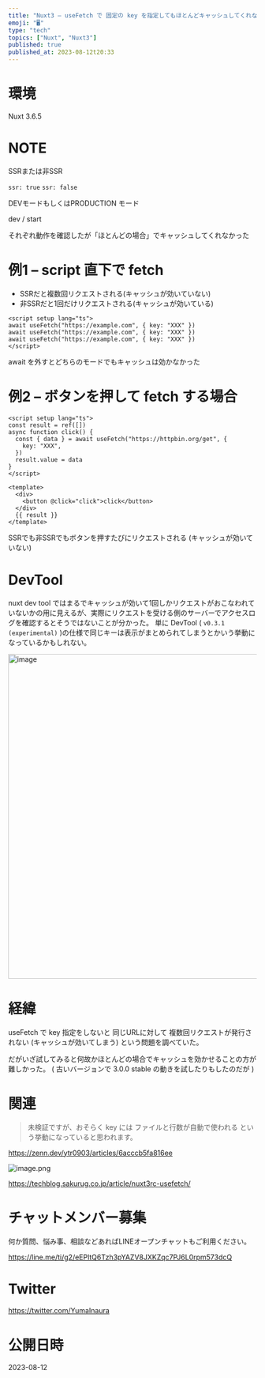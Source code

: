 ```yaml
---
title: "Nuxt3 – useFetch で 固定の key を指定してもほとんどキャッシュしてくれない件"
emoji: "🖥"
type: "tech"
topics: ["Nuxt", "Nuxt3"]
published: true
published_at: 2023-08-12t20:33
---
```


# 環境

Nuxt 3.6.5

# NOTE

SSRまたは非SSR

`ssr: true`
`ssr: false`

DEVモードもしくはPRODUCTION モード

dev / start

それぞれ動作を確認したが「ほとんどの場合」でキャッシュしてくれなかった

# 例1 – script 直下で fetch

- SSRだと複数回リクエストされる(キャッシュが効いていない)
- 非SSRだと1回だけリクエストされる(キャッシュが効いている)

```vue
<script setup lang="ts">
await useFetch("https://example.com", { key: "XXX" })
await useFetch("https://example.com", { key: "XXX" })
await useFetch("https://example.com", { key: "XXX" })
</script>
```

await を外すとどちらのモードでもキャッシュは効かなかった

# 例2 – ボタンを押して fetch する場合

```vue
<script setup lang="ts">
const result = ref([])
async function click() {
  const { data } = await useFetch("https://httpbin.org/get", {
    key: "XXX",
  })
  result.value = data
}
</script>

<template>
  <div>
    <button @click="click">click</button>
  </div>
  {{ result }}
</template>
```

SSRでも非SSRでもボタンを押すたびにリクエストされる (キャッシュが効いていない)


# DevTool

nuxt dev tool  ではまるでキャッシュが効いて1回しかリクエストがおこなわれていないかの用に見えるが、実際にリクエストを受ける側のサーバーでアクセスログを確認するとそうではないことが分かった。
単に DevTool  ( `v0.3.1 (experimental)` )の仕様で同じキーは表示がまとめられてしまうとかいう挙動になっているかもしれない。

<img width="657" alt="image" src="https://github.com/YumaInaura/YumaInaura/assets/13635059/fec66bcb-1239-454f-91a2-24fae1ab5d3d">


# 経緯

useFetch で key 指定をしないと 同じURLに対して 複数回リクエストが発行されない (キャッシュが効いてしまう) という問題を調べていた。

だがいざ試してみると何故かほとんどの場合でキャッシュを効かせることの方が難しかった。
( 古いバージョンで 3.0.0 stable の動きを試したりもしたのだが )

# 関連

>未検証ですが、おそらく key には ファイルと行数が自動で使われる という挙動になっていると思われます。

https://zenn.dev/ytr0903/articles/6acccb5fa816ee

![image.png](https://qiita-image-store.s3.ap-northeast-1.amazonaws.com/0/89618/be47fe45-59ed-999a-b006-c9e79e53ec5a.png)

https://techblog.sakurug.co.jp/article/nuxt3rc-usefetch/

# チャットメンバー募集


何か質問、悩み事、相談などあればLINEオープンチャットもご利用ください。

https://line.me/ti/g2/eEPltQ6Tzh3pYAZV8JXKZqc7PJ6L0rpm573dcQ


# Twitter

https://twitter.com/YumaInaura



# 公開日時

2023-08-12

